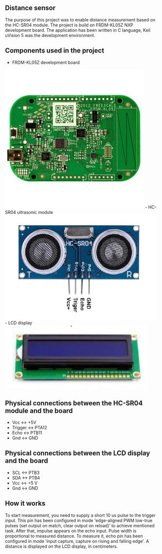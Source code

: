## Distance sensor
The purpose of this project was to enable distance measurement based on the HC-SR04 module. The project is build on FRDM-KL05Z NXP development board. The application has been written in C language, Keil uVision 5 was the development environment.

## Components used in the project
- FRDM-KL05Z development board
<img src="images/frdm.jpg" />
- HC-SR04 ultrasonic module
<img src="images/hcsr04.png" />
- LCD display
<img src="images/lcd.png" />

## Physical connections between the HC-SR04 module and the board
- Vcc <-> +5V
- Trigger <-> PTA12
- Echo <-> PTB11
- Gnd <-> GND

## Physical connections between the LCD display and the board
- SCL <-> PTB3
- SDA <-> PTB4
- Vcc <-> +5 V
- Gnd <-> GND

## How it works
To start measurement, you need to supply a short 10 us pulse to the trigger input. This pin has been configured in mode 'edge-aligned PWM low-true pulses (set output on match,
clear output on reload)' to achieve mentioned task. After that, impulse appears on the echo input. Pulse width is proportional to measured distance. To measure it, echo pin has
been configured in mode 'input capture, capture on rising and falling edge'. A distance is displayed on the LCD display, in centimeters.

